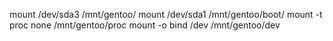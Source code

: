 mount /dev/sda3 /mnt/gentoo/
mount /dev/sda1 /mnt/gentoo/boot/
mount -t proc none /mnt/gentoo/proc
mount -o bind /dev /mnt/gentoo/dev